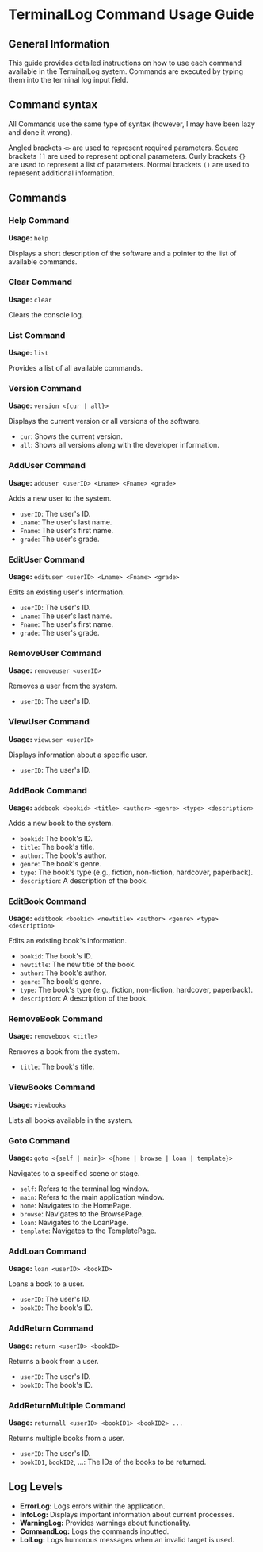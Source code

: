 # TerminalLog Command Usage Guide

## General Information

This guide provides detailed instructions on how to use each command available in the TerminalLog system. Commands are executed by typing them into the terminal log input field.

## Command syntax

All Commands use the same type of syntax (however, I may have been lazy and done it wrong).

Angled brackets  `<>` are used to represent required parameters.
Square brackets `[]` are used to represent optional parameters.
Curly brackets `{}` are used to represent a list of parameters.
Normal brackets `()` are used to represent additional information.

## Commands

### Help Command

**Usage:** `help`

Displays a short description of the software and a pointer to the list of available commands.

### Clear Command

**Usage:** `clear`

Clears the console log.

### List Command

**Usage:** `list`

Provides a list of all available commands.

### Version Command

**Usage:** `version <{cur | all}>`

Displays the current version or all versions of the software.

- `cur`: Shows the current version.
- `all`: Shows all versions along with the developer information.

### AddUser Command

**Usage:** `adduser <userID> <Lname> <Fname> <grade>`

Adds a new user to the system.

- `userID`: The user's ID.
- `Lname`: The user's last name.
- `Fname`: The user's first name.
- `grade`: The user's grade.

### EditUser Command

**Usage:** `edituser <userID> <Lname> <Fname> <grade>`

Edits an existing user's information.

- `userID`: The user's ID.
- `Lname`: The user's last name.
- `Fname`: The user's first name.
- `grade`: The user's grade.

### RemoveUser Command

**Usage:** `removeuser <userID>`

Removes a user from the system.

- `userID`: The user's ID.

### ViewUser Command

**Usage:** `viewuser <userID>`

Displays information about a specific user.

- `userID`: The user's ID.

### AddBook Command

**Usage:** `addbook <bookid> <title> <author> <genre> <type> <description>`

Adds a new book to the system.

- `bookid`: The book's ID.
- `title`: The book's title.
- `author`: The book's author.
- `genre`: The book's genre.
- `type`: The book's type (e.g., fiction, non-fiction, hardcover, paperback).
- `description`: A description of the book.

### EditBook Command

**Usage:** `editbook <bookid> <newtitle> <author> <genre> <type> <description>`

Edits an existing book's information.

- `bookid`: The book's ID.
- `newtitle`: The new title of the book.
- `author`: The book's author.
- `genre`: The book's genre.
- `type`: The book's type (e.g., fiction, non-fiction, hardcover, paperback).
- `description`: A description of the book.

### RemoveBook Command

**Usage:** `removebook <title>`

Removes a book from the system.

- `title`: The book's title.

### ViewBooks Command

**Usage:** `viewbooks`

Lists all books available in the system.

### Goto Command

**Usage:** `goto <{self | main}> <{home | browse | loan | template}>`

Navigates to a specified scene or stage.

- `self`: Refers to the terminal log window.
- `main`: Refers to the main application window.
- `home`: Navigates to the HomePage.
- `browse`: Navigates to the BrowsePage.
- `loan`: Navigates to the LoanPage.
- `template`: Navigates to the TemplatePage.

### AddLoan Command

**Usage:** `loan <userID> <bookID>`

Loans a book to a user.

- `userID`: The user's ID.
- `bookID`: The book's ID.

### AddReturn Command

**Usage:** `return <userID> <bookID>`

Returns a book from a user.

- `userID`: The user's ID.
- `bookID`: The book's ID.

### AddReturnMultiple Command

**Usage:** `returnall <userID> <bookID1> <bookID2> ...`

Returns multiple books from a user.

- `userID`: The user's ID.
- `bookID1`, `bookID2`, ...: The IDs of the books to be returned.

## Log Levels

- **ErrorLog:** Logs errors within the application.
- **InfoLog:** Displays important information about current processes.
- **WarningLog:** Provides warnings about functionality.
- **CommandLog:** Logs the commands inputted.
- **LolLog:** Logs humorous messages when an invalid target is used.
